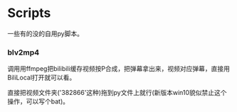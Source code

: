 # Scripts
一些有的没的自用py脚本。

### blv2mp4 
调用用ffmpeg把bilibili缓存视频按P合成，把弹幕拿出来，视频对应弹幕，直接用BiliLocal打开就可以看。

直接把视频文件夹('382866'这种)拖到py文件上就行(新版本win10貌似禁止这个操作，可以写个bat)。

